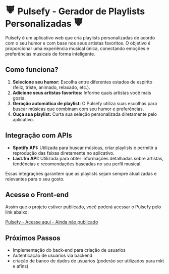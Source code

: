 

# ![Pulsefy](./public/pulsefy.png) Pulsefy - Gerador de Playlists Personalizadas ![Pulsefy](./public/pulsefy.png)

Pulsefy é um aplicativo web que cria playlists personalizadas de acordo com o seu humor e com base nos seus artistas favoritos. O objetivo é proporcionar uma experiência musical única, conectando emoções e preferências musicais de forma inteligente.

## Como funciona?

1. **Selecione seu humor:** Escolha entre diferentes estados de espírito (feliz, triste, animado, relaxado, etc.).
2. **Adicione seus artistas favoritos:** Informe quais artistas você mais gosta.
3. **Geração automática de playlist:** O Pulsefy utiliza suas escolhas para buscar músicas que combinam com seu humor e preferências.
4. **Ouça sua playlist:** Curta sua seleção personalizada diretamente pelo aplicativo.

## Integração com APIs

- **Spotify API:** Utilizada para buscar músicas, criar playlists e permitir a reprodução das faixas diretamente no aplicativo.
- **Last.fm API:** Utilizada para obter informações detalhadas sobre artistas, tendências e recomendações baseadas no seu perfil musical.

Essas integrações garantem que as playlists sejam sempre atualizadas e relevantes para o seu gosto.

## Acesse o Front-end

Assim que o projeto estiver publicado, você poderá acessar o Pulsefy pelo link abaixo:

[Pulsefy - Acesse aqui - Ainda não publicado](https://juliohere94.github.io/pulsefy-frontend/)


## Próximos Passos
- Implementação do back-end para criação de usuarios 
- Autenticação de usuarios via backend
- criação de banco de dados de usuarios (poderão ser utilizados para mkt e afins)
